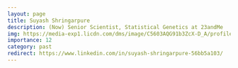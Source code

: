 ```yaml
---
layout: page
title: Suyash Shringarpure
description: (Now) Senior Scientist, Statistical Genetics at 23andMe
img: https://media-exp1.licdn.com/dms/image/C5603AQG91b3ZcX-D_A/profile-displayphoto-shrink_200_200/0/1517078019952?e=1641427200&v=beta&t=q6Ft9USSokLez0uKLyUwssHEEPz6yWDHhVYBg9RHs5k
importance: 12
category: past
redirect: https://www.linkedin.com/in/suyash-shringarpure-56bb5a103/
---
```

